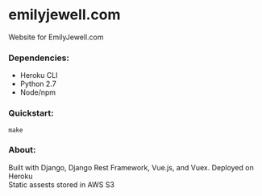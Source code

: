 # emilyjewell.com
Website for EmilyJewell.com

### Dependencies:
- Heroku CLI
- Python 2.7
- Node/npm

### Quickstart:  
```
make
```

### About:
Built with Django, Django Rest Framework, Vue.js, and Vuex.
Deployed on Heroku  
Static assests stored in AWS S3  
